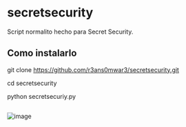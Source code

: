 # secretsecurity
Script normalito hecho para Secret Security.


## Como instalarlo

git clone https://github.com/r3ans0mwar3/secretsecurity.git

cd secretsecurity

python secretsecuriy.py


##

![image](https://user-images.githubusercontent.com/123398254/219895353-530526f9-ac4e-4898-bb8e-8497c8deb081.png)
